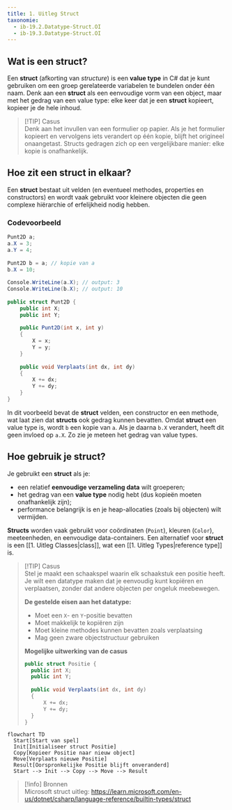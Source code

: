 ```yaml
---
title: 1. Uitleg Struct
taxonomie:
  - ib-19.2.Datatype-Struct.OI
  - ib-19.3.Datatype-Struct.OI
---
```


## Wat is een struct?
Een **struct** (afkorting van _structure_) is een **value type** in C# dat je kunt gebruiken om een groep gerelateerde variabelen te bundelen onder één naam. Denk aan een **struct** als een eenvoudige vorm van een object, maar met het gedrag van een value type: elke keer dat je een **struct** kopieert, kopieer je de hele inhoud.

> [!TIP] Casus  
> Denk aan het invullen van een formulier op papier. Als je het formulier kopieert en vervolgens iets verandert op één kopie, blijft het origineel onaangetast. Structs gedragen zich op een vergelijkbare manier: elke kopie is onafhankelijk.

## Hoe zit een struct in elkaar?
Een **struct** bestaat uit velden (en eventueel methodes, properties en constructors) en wordt vaak gebruikt voor kleinere objecten die geen complexe hiërarchie of erfelijkheid nodig hebben.

### Codevoorbeeld
```csharp
Punt2D a;  
a.X = 3;  
a.Y = 4;  
  
Punt2D b = a; // kopie van a  
b.X = 10;  
  
Console.WriteLine(a.X); // output: 3  
Console.WriteLine(b.X); // output: 10  
  
public struct Punt2D {       
	public int X;       
	public int Y;  
	     
	public Punt2D(int x, int y)  
	{
		X = x;           
		Y = y;       
	}  
	      
	public void Verplaats(int dx, int dy)       
    {           
		X += dx;           
		Y += dy;       
	} 
}
```

In dit voorbeeld bevat de **struct** velden, een constructor en een methode, wat laat zien dat **structs** ook gedrag kunnen bevatten. Omdat **struct** een value type is, wordt `b` een kopie van `a`. Als je daarna `b.X` verandert, heeft dit geen invloed op `a.X`. Zo zie je meteen het gedrag van value types.

## Hoe gebruik je struct?
Je gebruikt een **struct** als je:
- een relatief **eenvoudige verzameling data** wilt groeperen;
- het gedrag van een **value type** nodig hebt (dus kopieën moeten onafhankelijk zijn);
- performance belangrijk is en je heap-allocaties (zoals bij objecten) wilt vermijden.

**Structs** worden vaak gebruikt voor coördinaten (`Point`), kleuren (`Color`), meeteenheden, en eenvoudige data-containers. Een alternatief voor **struct** is een [[1. Uitleg Classes|class]], wat een [[1. Uitleg Types|reference type]] is. 

> [!TIP] Casus  
> Stel je maakt een schaakspel waarin elk schaakstuk een positie heeft. Je wilt een datatype maken dat je eenvoudig kunt kopiëren en verplaatsen, zonder dat andere objecten per ongeluk meebewegen.
> 
> **De gestelde eisen aan het datatype:**
> - Moet een `X`- en `Y`-positie bevatten
> - Moet makkelijk te kopiëren zijn
> - Moet kleine methodes kunnen bevatten zoals verplaatsing
> - Mag geen zware objectstructuur gebruiken
> 
> **Mogelijke uitwerking van de casus**
> ```csharp
> public struct Positie {     
> 	public int X;     
> 	public int Y; 
> 	     
> 	public void Verplaats(int dx, int dy)     
> 	{     
> 		X += dx;         
> 		Y += dy;     
> 	} 
> }
> ```

```mermaid
flowchart TD     
  Start[Start van spel]     
  Init[Initialiseer struct Positie]     
  Copy[Kopieer Positie naar nieuw object]     
  Move[Verplaats nieuwe Positie]     
  Result[Oorspronkelijke Positie blijft onveranderd]      
  Start --> Init --> Copy --> Move --> Result
```

> [!info] Bronnen  
> Microsoft struct uitleg: https://learn.microsoft.com/en-us/dotnet/csharp/language-reference/builtin-types/struct
